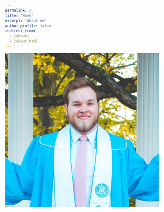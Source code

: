 ```yaml
---
permalink: /
title: "Home"
excerpt: "About me"
author_profile: false
redirect_from: 
  - /about/
  - /about.html
---
```


<img src="images/headshot_round.jpg" alt="Headshot" style="width:1000px;">
